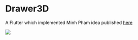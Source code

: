 # Drawer3D

A Flutter which implemented Minh Pham idea published [here](https://dribbble.com/shots/4811613-3D-Product-Swipe)


![](preview.gif)


